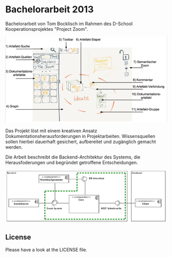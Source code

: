Bachelorarbeit 2013
=========
Bachelorarbeit von Tom Bocklisch im Rahmen des D-School Kooperationsprojektes "Project Zoom".

![Project Zoom Prototype](img/projectzoom_prototype.png?raw=true "Project Zoom Prototype")

Das Projekt löst mit einem kreativen Ansatz Dokumentationsherausforderungen in Projektarbeiten. Wissensquellen sollen hierbei dauerhaft gesichert, aufbereitet und zugänglich gemacht werden.

Die Arbeit beschreibt die Backend-Architektur des Systems, die Herausfoderungen und begründet getroffene Entscheidungen.

![Project Zoom Prototype](img/architecture_overview.png?raw=true "Project Zoom Prototype")


## License
Please have a look at the LICENSE file.
